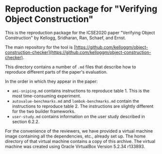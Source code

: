 Reproduction package for "Verifying Object Construction"
========================================================

This is the reproduction package for the ICSE2020 paper "Verifying Object Construction" by Kellogg, Sridharan, Ran, Schaef, and Ernst.

The main repository for the tool is [https://github.com/kelloggm/object-construction-checker](https://github.com/kelloggm/object-construction-checker).

This directory contains a number of `.md` files that describe how to reproduce different parts of the paper's evaluation.

In the order in which they appear in the paper:
* `ami-sniping.md` contains instructions to reproduce table 1. This is the most time-consuming experiment.
* `autovalue-benchmarks.md` and `lombok-benchmarks.md` contain the instructions to reproduce table 2. The instructions are slightly different for the two builder frameworks.
* `user-study.md` contains information on the user study described in section 6.2.2.

For the convenience of the reviewers, we have provided a virtual machine image
containing all the dependencies, etc., already set up. The home directory of
that virtual machine contains a copy of this archive. The virtual machine
was created using Oracle VirtualBox Version 5.2.34 r133893.
